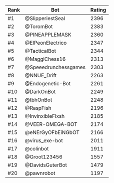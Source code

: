 Rank|Bot|Rating
---|---|---
#1|@SlipperiestSeal|2396
#2|@ToromBot|2383
#3|@PINEAPPLEMASK|2360
#4|@ElPeonElectrico|2347
#5|@TacticalBot|2344
#6|@MaggiChess16|2313
#7|@Speeedrunchessgames|2303
#8|@NNUE_Drift|2263
#9|@Endogenetic-Bot|2261
#10|@DarkOnBot|2249
#11|@tbhOnBot|2248
#12|@RaspFish|2196
#13|@InvinxibleFlxsh|2185
#14|@VEER-OMEGA-BOT|2174
#15|@eNErGyOFbEiNGbOT|2166
#16|@virus_exe-bot|2011
#17|@colinbot|1911
#18|@Groot123456|1557
#19|@DavidsGuterBot|1479
#20|@pawnrobot|1197
